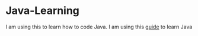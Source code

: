 # Java-Learning
I am using this to learn how to code Java.
I am using this [guide](https://github.com/SciBorgs/SciGuides/blob/main/projects/intro-to-programming/README.md) to learn Java